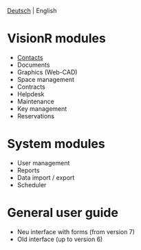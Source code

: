 <!-- TITLE: User guide -->
<!-- SUBTITLE: Dokumentation of the VisionR modules -->

[Deutsch](/de-DE/user-guide) | English
# VisionR modules
* [Contacts](/en-US/modules/contacts)
* Documents
* Graphics (Web-CAD)
* Space management
* Contracts
* Helpdesk
* Maintenance
* Key management
* Reservations

# System modules
* User management
* Reports
* Data import / export
* Scheduler
# General user guide
* Neu interface with forms (from version 7)
* Old interface (up to version 6)
